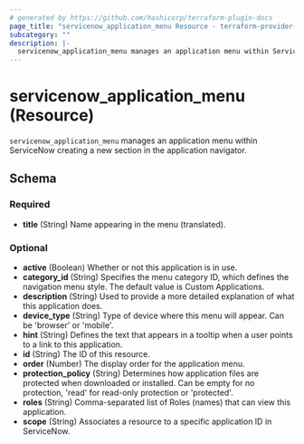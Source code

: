 ```yaml
---
# generated by https://github.com/hashicorp/terraform-plugin-docs
page_title: "servicenow_application_menu Resource - terraform-provider-servicenow"
subcategory: ""
description: |-
  servicenow_application_menu manages an application menu within ServiceNow creating a new section in the application navigator.
---
```


# servicenow_application_menu (Resource)

`servicenow_application_menu` manages an application menu within ServiceNow creating a new section in the application navigator.



<!-- schema generated by tfplugindocs -->
## Schema

### Required

- **title** (String) Name appearing in the menu (translated).

### Optional

- **active** (Boolean) Whether or not this application is in use.
- **category_id** (String) Specifies the menu category ID, which defines the navigation menu style. The default value is Custom Applications.
- **description** (String) Used to provide a more detailed explanation of what this application does.
- **device_type** (String) Type of device where this menu will appear. Can be 'browser' or 'mobile'.
- **hint** (String) Defines the text that appears in a tooltip when a user points to a link to this application.
- **id** (String) The ID of this resource.
- **order** (Number) The display order for the application menu.
- **protection_policy** (String) Determines how application files are protected when downloaded or installed. Can be empty for no protection, 'read' for read-only protection or 'protected'.
- **roles** (String) Comma-separated list of Roles (names) that can view this application.
- **scope** (String) Associates a resource to a specific application ID in ServiceNow.


